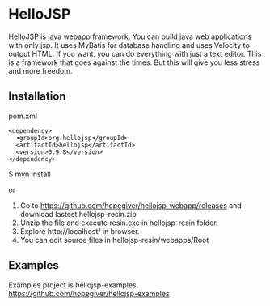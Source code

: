 # HelloJSP
HelloJSP is java webapp framework.
You can build java web applications with only jsp.
It uses MyBatis for database handling and uses Velocity to output HTML.
If you want, you can do everything with just a text editor.
This is a framework that goes against the times.
But this will give you less stress and more freedom.

## Installation
pom.xml
```
<dependency>
  <groupId>org.hellojsp</groupId>
  <artifactId>hellojsp</artifactId>
  <version>0.9.8</version>
</dependency>
```
$ mvn install

or

 1. Go to https://github.com/hopegiver/hellojsp-webapp/releases and download lastest hellojsp-resin.zip
 1. Unzip the file and execute resin.exe in hellojsp-resin folder.
 1. Explore http://localhost/ in browser.
 1. You can edit source files in hellojsp-resin/webapps/Root

## Examples
Examples project is hellojsp-examples.
https://github.com/hopegiver/hellojsp-examples
